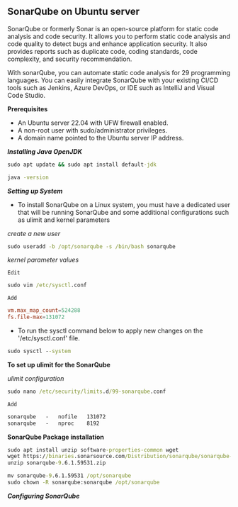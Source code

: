## SonarQube on Ubuntu server


SonarQube or formerly Sonar is an open-source platform for static code analysis and code security. It allows you to perform static code analysis and code quality to detect bugs and enhance application security. It also provides reports such as duplicate code, coding standards, code complexity, and security recommendation.

With sonarQube, you can automate static code analysis for 29 programming languages. You can easily integrate SonarQube with your existing CI/CD tools such as Jenkins, Azure DevOps, or IDE such as IntelliJ and Visual Code Studio.


**Prerequisites**

* An Ubuntu server 22.04 with UFW firewall enabled.
* A non-root user with sudo/administrator privileges.
* A domain name pointed to the Ubuntu server IP address.


**_Installing Java OpenJDK_**

```cmd
sudo apt update && sudo apt install default-jdk 
```
```cmd
java -version
```


**_Setting up System_**

- To install SonarQube on a Linux system, you must have a dedicated user that will be running SonarQube and some additional configurations such as ulimit and kernel parameters

_create a new user_

```cmd
sudo useradd -b /opt/sonarqube -s /bin/bash sonarqube
```

_kernel parameter values_

`Edit`

```cmd
sudo vim /etc/sysctl.conf
```

`Add`

```cnf
vm.max_map_count=524288
fs.file-max=131072
```

- To run the sysctl command below to apply new changes on the '/etc/sysctl.conf' file.

```cmd
sudo sysctl --system
```
**To set up ulimit for the SonarQube**

_ulimit configuration_

```cmd
sudo nano /etc/security/limits.d/99-sonarqube.conf
```

`Add`

```cmd
sonarqube   -   nofile   131072
sonarqube   -   nproc    8192
```

**SonarQube Package installation**

```cmd
sudo apt install unzip software-properties-common wget 
wget https://binaries.sonarsource.com/Distribution/sonarqube/sonarqube-9.6.1.59531.zip
unzip sonarqube-9.6.1.59531.zip
```
```cmd
mv sonarqube-9.6.1.59531 /opt/sonarqube
sudo chown -R sonarqube:sonarqube /opt/sonarqube
```

**_Configuring SonarQube_**

















